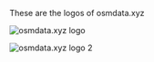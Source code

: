 These are the logos of osmdata.xyz

![osmdata.xyz logo](https://github.com/michaelmgis/osmdata.xyz/blob/master/logos/osmdata_logo_power_wide_300dpi.png)


![osmdata.xyz logo 2](https://github.com/michaelmgis/osmdata.xyz/blob/master/logos/osmdata_logo_power_github_300dpi.png)
